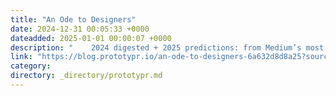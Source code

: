 ```yaml
---
title: "An Ode to Designers"
date: 2024-12-31 00:05:33 +0000
dateadded: 2025-01-01 00:00:07 +0000
description: "    2024 digested + 2025 predictions: from Medium’s most controversial Tech Design Writer  Continue reading on Prototypr »  "
link: "https://blog.prototypr.io/an-ode-to-designers-6a632d8d8a25?source=rss----eb297ea1161a---4"
category:
directory: _directory/prototypr.md
---
```

